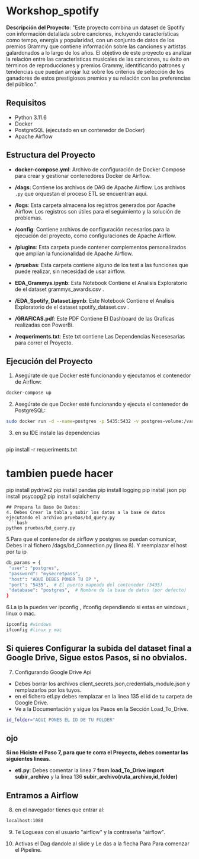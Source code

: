 # Workshop_spotify

**Descripción del Proyecto**: "Este proyecto combina un dataset de Spotify con información detallada sobre canciones, incluyendo características como tempo, energía y popularidad, con un conjunto de datos de los premios Grammy que contiene información sobre las canciones y artistas galardonados a lo largo de los años. El objetivo de este proyecto es analizar la relación entre las características musicales de las canciones, su éxito en términos de reproducciones y premios Grammy, identificando patrones y tendencias que puedan arrojar luz sobre los criterios de selección de los ganadores de estos prestigiosos premios y su relación con las preferencias del público.".

## Requisitos

- Python 3.11.6
- Docker
- PostgreSQL (ejecutado en un contenedor de Docker)
- Apache Airflow


## Estructura del Proyecto

- **docker-compose.yml**: Archivo de configuración de Docker Compose para crear y gestionar contenedores Docker de Airflow.

- **/dags**: Contiene los archivos de DAG de Apache Airflow. Los archivos `.py` que orquestan el proceso ETL se encuentran aquí.

- **/logs**: Esta carpeta almacena los registros generados por Apache Airflow. Los registros son útiles para el seguimiento y la solución de problemas.

- **/config**: Contiene archivos de configuración necesarios para la ejecución del proyecto, como configuraciones de Apache Airflow.

- **/plugins**: Esta carpeta puede contener complementos personalizados que amplían la funcionalidad de Apache Airflow.

- **/pruebas**: Esta carpeta contiene alguno de los test a las funciones que puede realizar, sin necesidad de usar airflow.

- **EDA_Grammys.ipynb**: Esta Notebook Contiene el Analisis Exploratorio de el dataset grammys_awards.csv .

- **/EDA_Spotify_Dataset.ipynb**:  Este Notebook Contiene el Analisis Exploratorio de el dataset spotify_dataset.csv .

- **/GRAFICAS.pdf**: Este PDF Contiene El Dashboard de las Graficas realizadas con PowerBi.

- **/requeriments.txt**: Este txt contiene Las Dependencias Necesesarias para correr el Proyecto.

## Ejecución del Proyecto

1. Asegúrate de que Docker esté funcionando y ejecutamos el contenedor de Airflow:

```bash
docker-compose up 
```

2. Asegúrate de que Docker esté funcionando y ejecuta el contenedor de PostgreSQL:
```bash
sudo docker run -d --name=postgres -p 5435:5432 -v postgres-volume:/var/lib/postgresql/data -e POSTGRES_PASSWORD=mysecretpass postgres
```
3. en su IDE instale las dependencias
    ```bash
 pip install -r requeriments.txt
 # tambien puede hacer 
 pip install pydrive2 
 pip install pandas
 pip install logging 
 pip install json
 pip install psycopg2
 pip install sqlalchemy
```
## Prepara la Base De Datos:
4. Debes Crear la tabla y subir los datos a la base de datos ejecutando el archivo pruebas/bd_query.py
 ```bash
python pruebas/bd_query.py
```

5.Para que el contenedor de airflow y postgres se puedan comunicar, Debes ir al fichero /dags/bd_Connection.py (linea 8). Y  reemplazar el host por tu ip
   ```bash
db_params = {
    "user": "postgres",
    "password": "mysecretpass",
    "host": "AQUI DEBES PONER TU IP ",
    "port": "5435",  # El puerto mapeado del contenedor (5435)
    "database": "postgres",  # Nombre de la base de datos (por defecto)
}
```
6.La ip la puedes ver ipconfig , ifconfig dependiendo si estas en windows , linux o mac.
 ```bash
ipconfig #windows
ifconfig #linux y mac
```
## Si quieres Configurar la subida del dataset final a Google Drive, Sigue estos Pasos, si no obvialos.
7. Configurando Google Drive Api
- Debes borrar los archivos client_secrets.json,credentials_module.json y remplazarlos por los tuyos.
- en el fichero etl.py debes remplazar en la linea 135 el id de tu carpeta de Google Drive.
- Ve a la Documentación y sigue los Pasos en la Sección Load_To_Drive.
```bash
id_folder="AQUI PONES EL ID DE TU FOLDER"
```
 ## ojo 
 **Si no Hiciste el Paso 7, para que te corra el Proyecto, debes comentar las siguientes lineas.**

 - **etl.py**:  Debes comentar la linea 7 **from load_To_Drive import subir_archivo** y la linea 136 **subir_archivo(ruta_archivo,id_folder)**

## Entramos a Airflow
8. en el navegador tienes que entrar al:
 ```bash
 localhost:1080
```
9. Te Logueas con el usuario "airflow" y la contraseña "airflow".

10. Activas el Dag dandole al slide y Le das a la flecha Para Para comenzar el Pipeline.
